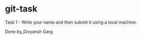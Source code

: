 # git-task
Task 1 - Write your name and then submit it using a local machine.

Done by_Divyansh Garg
